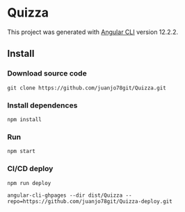 # Quizza

This project was generated with [Angular CLI](https://github.com/angular/angular-cli) version 12.2.2.

## Install

### Download source code

`git clone https://github.com/juanjo78git/Quizza.git`

### Install dependences
`npm install`

### Run
`npm start`

### CI/CD deploy

`npm run deploy`

`angular-cli-ghpages --dir dist/Quizza --repo=https://github.com/juanjo78git/Quizza-deploy.git`
